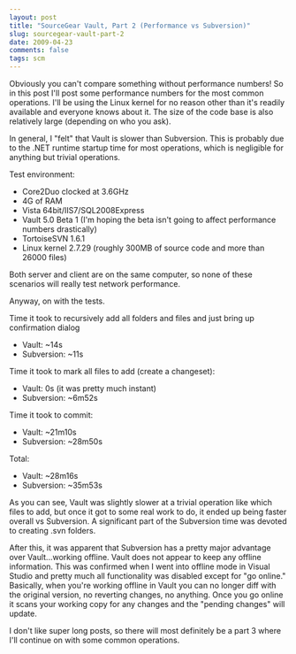 ```yaml
---
layout: post
title: "SourceGear Vault, Part 2 (Performance vs Subversion)"
slug: sourcegear-vault-part-2
date: 2009-04-23
comments: false
tags: scm
---
```

Obviously you can't compare something without performance numbers!  So in this post I'll post some performance numbers for the most common operations.  I'll be using the Linux kernel for no reason other than it's readily available and everyone knows about it.  The size of the code base is also relatively large (depending on who you ask).

In general, I "felt" that Vault is slower than Subversion.  This is probably due to the .NET runtime startup time for most operations, which is negligible for anything but trivial operations.

Test environment:
- Core2Duo clocked at 3.6GHz
- 4G of RAM
- Vista 64bit/IIS7/SQL2008Express
- Vault 5.0 Beta 1 (I'm hoping the beta isn't going to affect performance numbers drastically)
- TortoiseSVN 1.6.1
- Linux kernel 2.7.29 (roughly 300MB of source code and more than 26000 files)

Both server and client are on the same computer, so none of these scenarios will really test network performance.

Anyway, on with the tests.

Time it took to recursively add all folders and files and just bring up confirmation dialog
- Vault:  ~14s
- Subversion: ~11s

Time it took to mark all files to add (create a changeset):
- Vault:  0s (it was pretty much instant)
- Subversion:  ~6m52s

Time it took to commit:
- Vault: ~21m10s
- Subversion: ~28m50s

Total:
- Vault:  ~28m16s
- Subversion:  ~35m53s

As you can see, Vault was slightly slower at a trivial operation like which files to add, but once it got to some real work to do, it ended up being faster overall vs Subversion.  A significant part of the Subversion time was devoted to creating .svn folders.

After this, it was apparent that Subversion has a pretty major advantage over Vault...working offline.  Vault does not appear to keep any offline information.  This was confirmed when I went into offline mode in Visual Studio and pretty much all functionality was disabled except for "go online."  Basically, when you're working offline in Vault you can no longer diff with the original version, no reverting changes, no anything.  Once you go online it scans your working copy for any changes and the "pending changes" will update.

I don't like super long posts, so there will most definitely be a part 3 where I'll continue on with some common operations.
